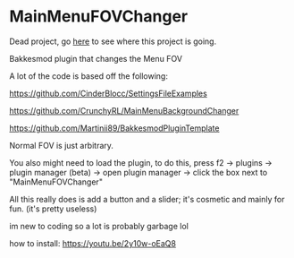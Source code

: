 # MainMenuFOVChanger

Dead project, go [here](https://github.com/Publicspac3/MainMenuCustomizer) to see where this project is going.

Bakkesmod plugin that changes the Menu FOV

A lot of the code is based off the following:

https://github.com/CinderBlocc/SettingsFileExamples

https://github.com/CrunchyRL/MainMenuBackgroundChanger

https://github.com/Martinii89/BakkesmodPluginTemplate

Normal FOV is just arbitrary.

You also might need to load the plugin, to do this, press f2 -> plugins -> plugin manager (beta) -> open plugin manager -> click the box next to "MainMenuFOVChanger"

All this really does is add a button and a slider; it's cosmetic and mainly for fun. (it's pretty useless)

im new to coding so a lot is probably garbage lol

how to install: https://youtu.be/2y10w-oEaQ8

